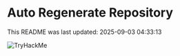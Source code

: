 # Auto Regenerate Repository

This README was last updated: 2025-09-03 04:33:13

 ![TryHackMe](https://tryhackme.com/badge/533634)